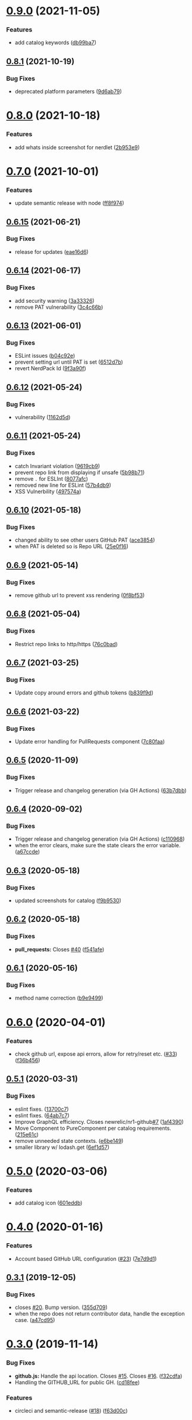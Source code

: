 # [0.9.0](https://github.com/newrelic/nr1-github/compare/v0.8.1...v0.9.0) (2021-11-05)


### Features

* add catalog keywords ([db99ba7](https://github.com/newrelic/nr1-github/commit/db99ba71dccebb93d9976ba48a9e39ed46db8744))

## [0.8.1](https://github.com/newrelic/nr1-github/compare/v0.8.0...v0.8.1) (2021-10-19)


### Bug Fixes

* deprecated platform parameters ([9d6ab79](https://github.com/newrelic/nr1-github/commit/9d6ab7944afd9e31ab4a91b238cfb51716abdd62))

# [0.8.0](https://github.com/newrelic/nr1-github/compare/v0.7.0...v0.8.0) (2021-10-18)


### Features

* add whats inside screenshot for nerdlet ([2b953e9](https://github.com/newrelic/nr1-github/commit/2b953e9e00df0526b4717b705a7a6f04cf14d957))

# [0.7.0](https://github.com/newrelic/nr1-github/compare/v0.6.15...v0.7.0) (2021-10-01)


### Features

* update semantic release with node ([ff8f974](https://github.com/newrelic/nr1-github/commit/ff8f97477503c5ffc838b030bdea4b76ea0d8e90))

## [0.6.15](https://github.com/newrelic/nr1-github/compare/v0.6.14...v0.6.15) (2021-06-21)


### Bug Fixes

* release for updates ([eae16d6](https://github.com/newrelic/nr1-github/commit/eae16d6cbb671ee90c2597e0efec6ce1a13ea8bb))

## [0.6.14](https://github.com/newrelic/nr1-github/compare/v0.6.13...v0.6.14) (2021-06-17)


### Bug Fixes

* add security warning ([3a33326](https://github.com/newrelic/nr1-github/commit/3a33326a90c2f805b17a1cb82958b3867a2bacdc))
* remove PAT vulnerability ([3c4c66b](https://github.com/newrelic/nr1-github/commit/3c4c66b652f4c3b28858b24e9cf6033d585ff284))

## [0.6.13](https://github.com/newrelic/nr1-github/compare/v0.6.12...v0.6.13) (2021-06-01)


### Bug Fixes

* ESLint issues ([b04c92e](https://github.com/newrelic/nr1-github/commit/b04c92e8335e393fb0c9234d6eb6caab16b97732))
* prevent setting url until PAT is set ([6512d7b](https://github.com/newrelic/nr1-github/commit/6512d7be4b104499d4ba6d02ccf4684e41fcd2be))
* revert NerdPack Id ([9f3a90f](https://github.com/newrelic/nr1-github/commit/9f3a90fee6100148f1d76cd3a43a09ca462364d2))

## [0.6.12](https://github.com/newrelic/nr1-github/compare/v0.6.11...v0.6.12) (2021-05-24)


### Bug Fixes

* vulnerability ([1162d5d](https://github.com/newrelic/nr1-github/commit/1162d5dc5f4ec91a8d07fb46261844e755c0b2fb))

## [0.6.11](https://github.com/newrelic/nr1-github/compare/v0.6.10...v0.6.11) (2021-05-24)


### Bug Fixes

* catch Invariant violation ([9619cb9](https://github.com/newrelic/nr1-github/commit/9619cb94189bbe8154e486d4ae65fb9d5abaaf68))
* prevent repo link from displaying if unsafe ([5b98b71](https://github.com/newrelic/nr1-github/commit/5b98b713bcd7d034e218f20864bb56111d3cb056))
* remove `.` for ESLInt ([8077afc](https://github.com/newrelic/nr1-github/commit/8077afc8b73962c90f25914cb2d5e06a070a7d2d))
* removed new line for ESLint ([57b4db9](https://github.com/newrelic/nr1-github/commit/57b4db95e30492e8d439a59d253b6bf6a448001f))
* XSS Vulnerbility ([497574a](https://github.com/newrelic/nr1-github/commit/497574a36ecc8f0e24fb28e4ad188925141d63bf))

## [0.6.10](https://github.com/newrelic/nr1-github/compare/v0.6.9...v0.6.10) (2021-05-18)


### Bug Fixes

* changed ability to see other users GitHub PAT ([ace3854](https://github.com/newrelic/nr1-github/commit/ace385442df0131ddec07c7a5b0a708bed2ac4f7))
* when PAT is deleted so is Repo URL ([25e0f16](https://github.com/newrelic/nr1-github/commit/25e0f16bd381d78bcd9e406b1a24889c4674cc66))

## [0.6.9](https://github.com/newrelic/nr1-github/compare/v0.6.8...v0.6.9) (2021-05-14)


### Bug Fixes

* remove github url to prevent xss rendering ([0f8bf53](https://github.com/newrelic/nr1-github/commit/0f8bf53e79d8e57be6401aba986c52d79a65a215))

## [0.6.8](https://github.com/newrelic/nr1-github/compare/v0.6.7...v0.6.8) (2021-05-04)


### Bug Fixes

* Restrict repo links to http/https ([76c0bad](https://github.com/newrelic/nr1-github/commit/76c0badc7d689cc567d3f317a546c57bc72b6f3c))

## [0.6.7](https://github.com/newrelic/nr1-github/compare/v0.6.6...v0.6.7) (2021-03-25)


### Bug Fixes

* Update copy around errors and github tokens ([b839f9d](https://github.com/newrelic/nr1-github/commit/b839f9ddbcb48f3c82db68cf41d20fe99ef4f3f1))

## [0.6.6](https://github.com/newrelic/nr1-github/compare/v0.6.5...v0.6.6) (2021-03-22)


### Bug Fixes

* Update error handling for PullRequests component ([7c80faa](https://github.com/newrelic/nr1-github/commit/7c80faa834061e824fa0b2caa62175bebfe6ae32))

## [0.6.5](https://github.com/newrelic/nr1-github/compare/v0.6.4...v0.6.5) (2020-11-09)


### Bug Fixes

* Trigger release and changelog generation (via GH Actions) ([63b7dbb](https://github.com/newrelic/nr1-github/commit/63b7dbbf4747a48cd36473bf7567cb585dcaad2e))

## [0.6.4](https://github.com/newrelic/nr1-github/compare/v0.6.3...v0.6.4) (2020-09-02)


### Bug Fixes

* Trigger release and changelog generation (via GH Actions) ([c110968](https://github.com/newrelic/nr1-github/commit/c11096883838d2cfcb746714c90945767327e8bf))
* when the error clears, make sure the state clears the error variable. ([a67ccde](https://github.com/newrelic/nr1-github/commit/a67ccde13f50f91b83c371f2a603024abd91f086))

## [0.6.3](https://github.com/newrelic/nr1-github/compare/v0.6.2...v0.6.3) (2020-05-18)


### Bug Fixes

* updated screenshots for catalog ([f9b9530](https://github.com/newrelic/nr1-github/commit/f9b95303a813275a39b64c6140e30226accffcf0))

## [0.6.2](https://github.com/newrelic/nr1-github/compare/v0.6.1...v0.6.2) (2020-05-18)


### Bug Fixes

* **pull_requests:** Closes [#40](https://github.com/newrelic/nr1-github/issues/40) ([f541afe](https://github.com/newrelic/nr1-github/commit/f541afe4c28804f53b0d3a49431bcfeba4e68c33))

## [0.6.1](https://github.com/newrelic/nr1-github/compare/v0.6.0...v0.6.1) (2020-05-16)


### Bug Fixes

* method name correction ([b9e9499](https://github.com/newrelic/nr1-github/commit/b9e94995e6679fefe02a09692b7233c8cce0c1b1))

# [0.6.0](https://github.com/newrelic/nr1-github/compare/v0.5.1...v0.6.0) (2020-04-01)


### Features

* check github url, expose api errors, allow for retry/reset etc. ([#33](https://github.com/newrelic/nr1-github/issues/33)) ([f36b456](https://github.com/newrelic/nr1-github/commit/f36b456ddcad79c5448c4353dcdd3235ea75e812))

## [0.5.1](https://github.com/newrelic/nr1-github/compare/v0.5.0...v0.5.1) (2020-03-31)


### Bug Fixes

* eslint fixes. ([13700c7](https://github.com/newrelic/nr1-github/commit/13700c70b3acdc36ad907983d4813bfa17654c5f))
* eslint fixes. ([64ab7c7](https://github.com/newrelic/nr1-github/commit/64ab7c7b0b657c897028bb76f7ec5d5fc22e2379))
* Improve GraphQL efficiency. Closes newrelic/nr1-github[#7](https://github.com/newrelic/nr1-github/issues/7) ([1af4390](https://github.com/newrelic/nr1-github/commit/1af43903acc0e66c55f99ed62bb3f97cd01c8e5b))
* Move Component to PureComponent per catalog requirements. ([215e61c](https://github.com/newrelic/nr1-github/commit/215e61ce162a4732dccd4549cdfeec42eb8b681b))
* remove unneeded state contexts. ([e6be149](https://github.com/newrelic/nr1-github/commit/e6be14977de59a540a77eb0f1626e7dc1f44d2f2))
* smaller library w/ lodash.get ([6ef1d57](https://github.com/newrelic/nr1-github/commit/6ef1d574b5b77e8d11e91e3ee60c4108405239c9))

# [0.5.0](https://github.com/newrelic/nr1-github/compare/v0.4.0...v0.5.0) (2020-03-06)


### Features

* add catalog icon ([601eddb](https://github.com/newrelic/nr1-github/commit/601eddb62d76c8d2adf77070dfaf3be234b852c7))

# [0.4.0](https://github.com/newrelic/nr1-github/compare/v0.3.1...v0.4.0) (2020-01-16)


### Features

* Account based GitHub URL configuration ([#23](https://github.com/newrelic/nr1-github/issues/23)) ([7e7d9d1](https://github.com/newrelic/nr1-github/commit/7e7d9d191dc1a9c4724024c51f6d22881f496c4c))

## [0.3.1](https://github.com/newrelic/nr1-github/compare/v0.3.0...v0.3.1) (2019-12-05)


### Bug Fixes

* closes [#20](https://github.com/newrelic/nr1-github/issues/20). Bump version. ([355d709](https://github.com/newrelic/nr1-github/commit/355d709d3a5232fbec19196b5de1aa47ff341cd9))
* when the repo does not return contributor data, handle the exception case. ([a47cd95](https://github.com/newrelic/nr1-github/commit/a47cd95c05eab9e75418dc867b8d3459b906b82a))

# [0.3.0](https://github.com/newrelic/nr1-github/compare/v0.2.2...v0.3.0) (2019-11-14)


### Bug Fixes

* **github.js:** Handle the api location. Closes [#15](https://github.com/newrelic/nr1-github/issues/15). Closes [#16](https://github.com/newrelic/nr1-github/issues/16). ([f32cdfa](https://github.com/newrelic/nr1-github/commit/f32cdfae00731b6b333fe65294f2d7aeaff10471))
* Handling the GITHUB_URL for public GH. ([cd18fee](https://github.com/newrelic/nr1-github/commit/cd18feec950e0ec5c2b7a7d7c1c4bcf5ae57bcff))


### Features

* circleci and semantic-release ([#18](https://github.com/newrelic/nr1-github/issues/18)) ([f63d00c](https://github.com/newrelic/nr1-github/commit/f63d00c1b879f8cc07d650a2c3e585fd5f0b78f8))
